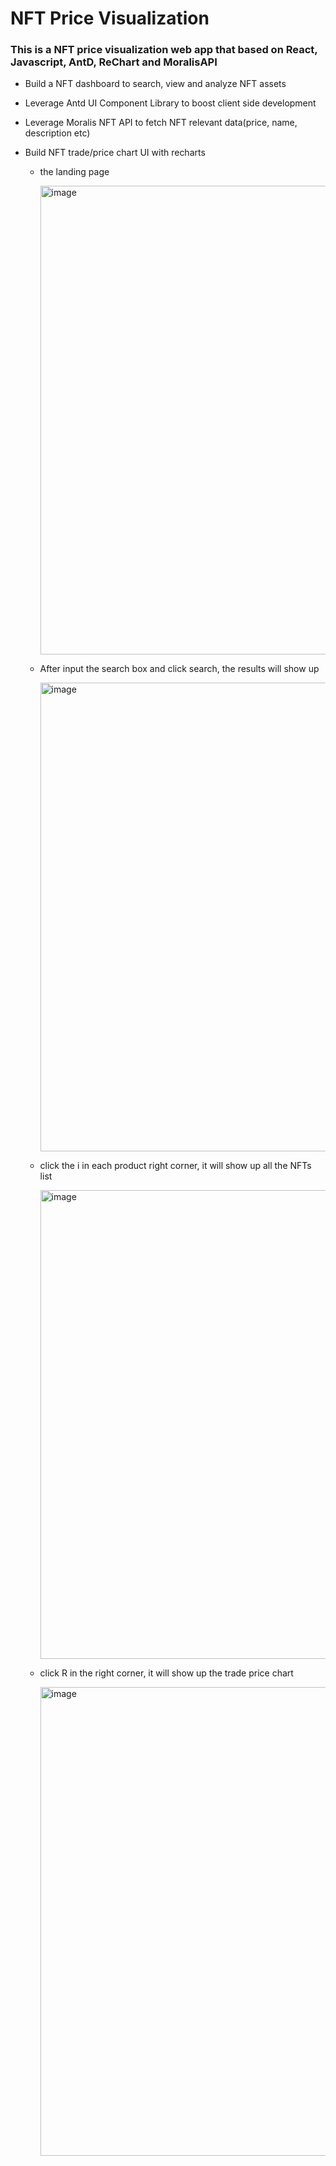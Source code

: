 # NFT Price Visualization
### This is a NFT price visualization web app that based on React, Javascript, AntD, ReChart and MoralisAPI

- Build a NFT dashboard to search, view and analyze NFT assets
- Leverage Antd UI Component Library to boost client side development
- Leverage Moralis NFT API to fetch NFT relevant data(price, name, description etc)
- Build NFT trade/price chart UI with recharts

  - the landing page
    
    <img width="750" alt="image" src="https://github.com/ElyseWu/nftbrowser/assets/99052684/cf5ac528-838b-40a7-8808-cad2a1d798a0">
  - After input the search box and click search, the results will show up
    
    <img width="750" alt="image" src="https://github.com/ElyseWu/nftbrowser/assets/99052684/b8beb535-d6df-4b31-8eaa-fa0262af2438">
  - click the i in each product right corner, it will show up all the NFTs list
    
    <img width="750" alt="image" src="https://github.com/ElyseWu/nftbrowser/assets/99052684/2e44b879-4b4b-4d3d-a727-c0cd82b42c2f">

  - click R in the right corner, it will show up the trade price chart
    
    <img width="750" alt="image" src="https://github.com/ElyseWu/nftbrowser/assets/99052684/0813ae7c-a904-4937-83ba-302fe13a9368">



